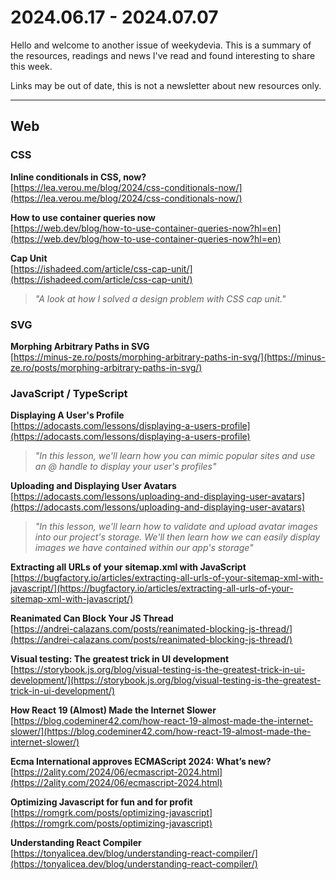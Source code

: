 # 2024.06.17 - 2024.07.07

Hello and welcome to another issue of weekydevia. This is a summary of the
resources, readings and news I've read and found interesting to share this week.

Links may be out of date, this is not a newsletter about new resources only.

-----

## Web

### CSS

**Inline conditionals in CSS, now?**  
[https://lea.verou.me/blog/2024/css-conditionals-now/](https://lea.verou.me/blog/2024/css-conditionals-now/)

**How to use container queries now**  
[https://web.dev/blog/how-to-use-container-queries-now?hl=en](https://web.dev/blog/how-to-use-container-queries-now?hl=en)

**Cap Unit**  
[https://ishadeed.com/article/css-cap-unit/](https://ishadeed.com/article/css-cap-unit/)

> _"A look at how I solved a design problem with CSS cap unit."_

### SVG

**Morphing Arbitrary Paths in SVG**  
[https://minus-ze.ro/posts/morphing-arbitrary-paths-in-svg/](https://minus-ze.ro/posts/morphing-arbitrary-paths-in-svg/)

### JavaScript / TypeScript

**Displaying A User's Profile**  
[https://adocasts.com/lessons/displaying-a-users-profile](https://adocasts.com/lessons/displaying-a-users-profile)

> _"In this lesson, we'll learn how you can mimic popular sites and use an @
> handle to display your user's profiles"_

**Uploading and Displaying User Avatars**  
[https://adocasts.com/lessons/uploading-and-displaying-user-avatars](https://adocasts.com/lessons/uploading-and-displaying-user-avatars)

> _"In this lesson, we'll learn how to validate and upload avatar images into
> our project's storage. We'll then learn how we can easily display images we
> have contained within our app's storage"_

**Extracting all URLs of your sitemap.xml with JavaScript**  
[https://bugfactory.io/articles/extracting-all-urls-of-your-sitemap-xml-with-javascript/](https://bugfactory.io/articles/extracting-all-urls-of-your-sitemap-xml-with-javascript/)

**Reanimated Can Block Your JS Thread**  
[https://andrei-calazans.com/posts/reanimated-blocking-js-thread/](https://andrei-calazans.com/posts/reanimated-blocking-js-thread/)

**Visual testing: The greatest trick in UI development**  
[https://storybook.js.org/blog/visual-testing-is-the-greatest-trick-in-ui-development/](https://storybook.js.org/blog/visual-testing-is-the-greatest-trick-in-ui-development/)

**How React 19 (Almost) Made the Internet Slower**  
[https://blog.codeminer42.com/how-react-19-almost-made-the-internet-slower/](https://blog.codeminer42.com/how-react-19-almost-made-the-internet-slower/)

**Ecma International approves ECMAScript 2024: What’s new?**  
[https://2ality.com/2024/06/ecmascript-2024.html](https://2ality.com/2024/06/ecmascript-2024.html)

**Optimizing Javascript for fun and for profit**  
[https://romgrk.com/posts/optimizing-javascript](https://romgrk.com/posts/optimizing-javascript)

**Understanding React Compiler**  
[https://tonyalicea.dev/blog/understanding-react-compiler/](https://tonyalicea.dev/blog/understanding-react-compiler/)
